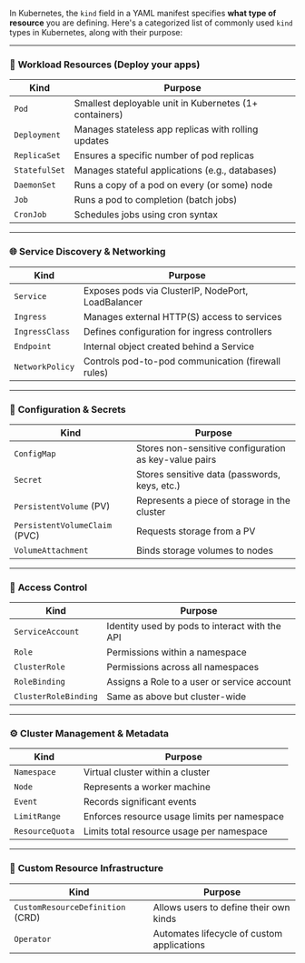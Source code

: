 In Kubernetes, the `kind` field in a YAML manifest specifies **what type of resource** you are defining. Here's a categorized list of commonly used `kind` types in Kubernetes, along with their purpose:

---

### 🚀 **Workload Resources (Deploy your apps)**

| Kind             | Purpose                                               |
|------------------|--------------------------------------------------------|
| `Pod`            | Smallest deployable unit in Kubernetes (1+ containers) |
| `Deployment`     | Manages stateless app replicas with rolling updates    |
| `ReplicaSet`     | Ensures a specific number of pod replicas              |
| `StatefulSet`    | Manages stateful applications (e.g., databases)        |
| `DaemonSet`      | Runs a copy of a pod on every (or some) node           |
| `Job`            | Runs a pod to completion (batch jobs)                  |
| `CronJob`        | Schedules jobs using cron syntax                       |

---

### 🌐 **Service Discovery & Networking**

| Kind          | Purpose                                               |
|---------------|--------------------------------------------------------|
| `Service`     | Exposes pods via ClusterIP, NodePort, LoadBalancer     |
| `Ingress`     | Manages external HTTP(S) access to services            |
| `IngressClass`| Defines configuration for ingress controllers          |
| `Endpoint`    | Internal object created behind a Service               |
| `NetworkPolicy`| Controls pod-to-pod communication (firewall rules)    |

---

### 🧠 **Configuration & Secrets**

| Kind           | Purpose                                               |
|----------------|--------------------------------------------------------|
| `ConfigMap`    | Stores non-sensitive configuration as key-value pairs |
| `Secret`       | Stores sensitive data (passwords, keys, etc.)         |
| `PersistentVolume` (PV) | Represents a piece of storage in the cluster |
| `PersistentVolumeClaim` (PVC) | Requests storage from a PV             |
| `VolumeAttachment` | Binds storage volumes to nodes                    |

---

### 🔐 **Access Control**

| Kind           | Purpose                                               |
|----------------|--------------------------------------------------------|
| `ServiceAccount` | Identity used by pods to interact with the API      |
| `Role`         | Permissions within a namespace                        |
| `ClusterRole`  | Permissions across all namespaces                     |
| `RoleBinding`  | Assigns a Role to a user or service account           |
| `ClusterRoleBinding` | Same as above but cluster-wide                  |

---

### ⚙️ **Cluster Management & Metadata**

| Kind           | Purpose                                               |
|----------------|--------------------------------------------------------|
| `Namespace`    | Virtual cluster within a cluster                      |
| `Node`         | Represents a worker machine                           |
| `Event`        | Records significant events                            |
| `LimitRange`   | Enforces resource usage limits per namespace          |
| `ResourceQuota`| Limits total resource usage per namespace             |

---

### 🧩 **Custom Resource Infrastructure**

| Kind             | Purpose                                               |
|------------------|--------------------------------------------------------|
| `CustomResourceDefinition` (CRD) | Allows users to define their own kinds |
| `Operator`       | Automates lifecycle of custom applications            |

